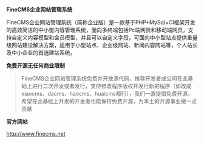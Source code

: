 **FineCMS企业网站管理系统**

FineCMS企业网站管理系统（简称企业版）是一款基于PHP+MySql+CI框架开发的高效简洁的中小型内容管理系统，面向多终端包括Pc端网页和移动端网页，支持自定义内容模型和会员模型，并且可以自定义字段，可面向中小型站点提供重量级网站建设解决方案，适用于小型站点、企业级网站、新闻内容网站等，个人站长及中小企业的首选建站系统。 


**免费开源无任何商业限制**
> FineCMS企业网站管理系统免费并开放源代码，推荐开发者或公司在此基础上进行二次开发或者发行，支持修改程序版权并发行新的程序（如改成xiaocms、dacms、haocms、huaicms都行），我们一直提倡免费开源，希望在此基础上开发的开发者也能保持免费开源，为本土的开源事业做一点贡献



**官方网站**

http://www.finecms.net



